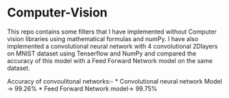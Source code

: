 # Computer-Vision



This repo contains some filters that I have implemented without Computer vision libraries using mathematical formulas and numPy. I have also implemented a convolutional neural network with 4 convolutional 2Dlayers on MNIST dataset using Tenserflow and NumPy and compared the accuracy of this model with a Feed Forward Network model on the same dataset.  

Accuracy of convoulitonal networks:-
                    * Convolutional neural network Model -> 99.26%
                    * Feed Forward Network model-> 99.75%
